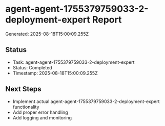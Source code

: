 # agent-agent-1755379759033-2-deployment-expert Report

Generated: 2025-08-18T15:00:09.255Z

## Status
- Task: agent-agent-1755379759033-2-deployment-expert
- Status: Completed
- Timestamp: 2025-08-18T15:00:09.255Z

## Next Steps
- Implement actual agent-agent-1755379759033-2-deployment-expert functionality
- Add proper error handling
- Add logging and monitoring
